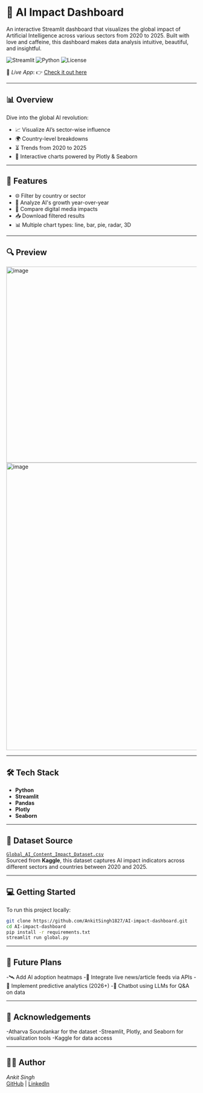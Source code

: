
# 🤖 AI Impact Dashboard

An interactive Streamlit dashboard that visualizes the global impact of Artificial Intelligence across various sectors from 2020 to 2025. Built with love and caffeine, this dashboard makes data analysis intuitive, beautiful, and insightful.

![Streamlit](https://img.shields.io/badge/Built%20with-Streamlit-red?logo=streamlit)
![Python](https://img.shields.io/badge/Python-Data--powered-blue?logo=python)
![License](https://img.shields.io/badge/License-MIT-green)

📍 *Live App*: 👉 [Check it out here](https://ankitsingh1827-ai-impact-dashboard-global-8idaip.streamlit.app/)

---

## 📊 Overview

Dive into the global AI revolution:
- 📈 Visualize AI’s sector-wise influence
- 🌍 Country-level breakdowns
- ⏳ Trends from 2020 to 2025
- 🧠 Interactive charts powered by Plotly & Seaborn

---

## 🚀 Features

- 🌐 Filter by country or sector
- 📅 Analyze AI's growth year-over-year
- 🧮 Compare digital media impacts
- 📥 Download filtered results
- 📊 Multiple chart types: line, bar, pie, radar, 3D


---
## 🔍 Preview
<img width="1386" height="519" alt="image" src="" />
<img width="1642" height="761" alt="image" src="" />


---
## 🛠 Tech Stack

- **Python**
- **Streamlit**
- **Pandas**
- **Plotly**
- **Seaborn**

---

## 📂 Dataset Source

[`Global_AI_Content_Impact_Dataset.csv`](https://www.kaggle.com/datasets/atharvasoundankar/impact-of-ai-on-digital-media-2020-2025?select=Global_AI_Content_Impact_Dataset.csv)  
Sourced from **Kaggle**, this dataset captures AI impact indicators across different sectors and countries between 2020 and 2025.

---

## 💻 Getting Started

To run this project locally:

```bash
git clone https://github.com/AnkitSingh1827/AI-impact-dashboard.git
cd AI-impact-dashboard
pip install -r requirements.txt
streamlit run global.py
```

---

## 🌟 Future Plans

-🛰 Add AI adoption heatmaps
-📌 Integrate live news/article feeds via APIs
-🧠 Implement predictive analytics (2026+)
-💬 Chatbot using LLMs for Q&A on data

---

## 🙏 Acknowledgements
-Atharva Soundankar for the dataset
-Streamlit, Plotly, and Seaborn for visualization tools
-Kaggle for data access

---

## 👩‍💻 Author

*Ankit Singh*  
[GitHub](https://github.com/AnkitSingh1827) | [LinkedIn](www.linkedin.com/in/ankit-singh257)

